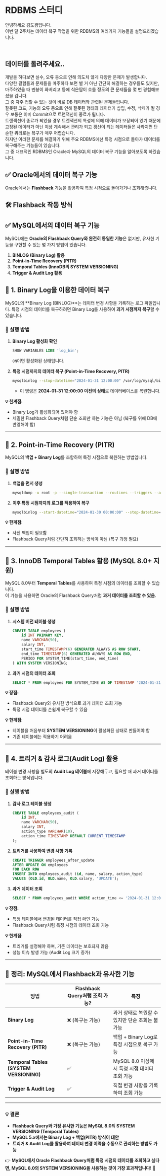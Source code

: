 # RDBMS 스터디

안녕하세요 김도겸입니다.  
이번 달 2주차는 데이터 복구 작업을 위한 RDBMS의 여러가지 기능들을 설명드리겠습니다.

<br>

## 데이터를 돌려주세요..

개발을 하다보면 실수, 오류 등으로 인해 의도치 않게 다양한 문제가 발생합니다.  
다양한 결함들과 문제들을 마주하다 보면 별 거 아닌 간단히 해결하는 경우들도 있지만, 마주하였을 때 멘붕이 와버리고 등에 식은땀이 흐를 정도의 큰 문제들을 몇 번 경험해보셨을 겁니다.  
그 중 자주 접할 수 있는 것이 바로 DB 데이터와 관련된 문제들입니다.  
잘못된 코드, 기능의 오류 등으로 인해 잘못된 형태의 데이터가 삽입, 수정, 삭제가 될 경우 보통은 이미 Commit으로 트랜잭션이 종료가 됩니다.  
트랜잭션이 종료가 되었을 경우 트랜잭션의 특성에 의해 데이터가 보장되어 있기 때문에 고정된 데이터가 아닌 이상 계속해서 관리가 되고 갱신이 되는 데이터들은 사라지면 단순한 쿼리로는 복구가 매우 어렵습니다.  
하지만 이러한 문제를 해결하기 위해 주요 RDBMS에선 특정 시점으로 돌아가 데이터를 복구해주는 기능들이 있습니다.  
그 중 대표적인 RDBMS인 Oracle과 MySQL의 데이터 복구 기능을 알아보도록 하겠습니다.

## ✅ **Oracle에서의 데이터 복구 기능**

Oracle에서는 **Flashback** 기능을 활용하여 특정 시점으로 돌아가거나 조회해줍니다.

## 🛠️ **Flashback 작동 방식**

## ✅ **MySQL에서의 데이터 복구 기능**

MySQL에는 **Oracle의 Flashback Query와 완전히 동일한 기능**은 없지만, 유사한 기능을 구현할 수 있는 몇 가지 방법이 있습니다.

1. **BINLOG (Binary Log) 활용**
2. **Point-in-Time Recovery (PITR)**
3. **Temporal Tables (InnoDB의 SYSTEM VERSIONING)**
4. **Trigger & Audit Log 활용**

## 🔹 **1. Binary Log을 이용한 데이터 복구**

MySQL의 **Binary Log (BINLOG)**는 데이터 변경 사항을 기록하는 로그 파일입니다. 특정 시점의 데이터를 복구하려면 Binary Log를 사용하여 **과거 시점까지 복구**할 수 있습니다.

### **📌 실행 방법**

1. **Binary Log 활성화 확인**

   ```sql
   SHOW VARIABLES LIKE 'log_bin';
   ```

   `ON`이면 활성화된 상태입니다.

2. **특정 시점까지의 데이터 복구 (Point-in-Time Recovery, PITR)**
   ```sh
   mysqlbinlog --stop-datetime="2024-01-31 12:00:00" /var/log/mysql/binlog.000001 | mysql -u root -p
   ```
   - 이 명령은 **2024-01-31 12:00:00 이전의 상태**로 데이터베이스를 복원합니다.

**💡 한계점:**

- Binary Log가 활성화되어 있어야 함
- 세밀한 Flashback Query처럼 단순 조회만 하는 기능은 아님 (복구를 위해 DB에 반영해야 함)

---

## 🔹 **2. Point-in-Time Recovery (PITR)**

MySQL의 **백업 + Binary Log**를 조합하여 특정 시점으로 복원하는 방법입니다.

### **📌 실행 방법**

1. **백업을 먼저 생성**
   ```sh
   mysqldump -u root -p --single-transaction --routines --triggers --all-databases > backup.sql
   ```
2. **이후 특정 시점까지의 로그를 적용하여 복구**
   ```sh
   mysqlbinlog --start-datetime="2024-01-30 00:00:00" --stop-datetime="2024-01-31 12:00:00" binlog.000001 | mysql -u root -p
   ```

**💡 한계점:**

- 사전 백업이 필요함
- Flashback Query처럼 간단히 조회하는 방식이 아님 (복구 과정 필요)

---

## 🔹 **3. InnoDB Temporal Tables 활용 (MySQL 8.0+ 지원)**

MySQL 8.0부터 **Temporal Tables**를 사용하여 특정 시점의 데이터를 조회할 수 있습니다.  
이 기능을 사용하면 Oracle의 Flashback Query처럼 **과거 데이터를 조회할 수 있음**.

### **📌 실행 방법**

1. **시스템 버전 테이블 생성**
   ```sql
   CREATE TABLE employees (
       id INT PRIMARY KEY,
       name VARCHAR(50),
       salary INT,
       start_time TIMESTAMP(6) GENERATED ALWAYS AS ROW START,
       end_time TIMESTAMP(6) GENERATED ALWAYS AS ROW END,
       PERIOD FOR SYSTEM_TIME(start_time, end_time)
   ) WITH SYSTEM VERSIONING;
   ```
2. **과거 시점의 데이터 조회**
   ```sql
   SELECT * FROM employees FOR SYSTEM_TIME AS OF TIMESTAMP '2024-01-31 12:00:00';
   ```

**💡 장점:**

- Flashback Query와 유사한 방식으로 과거 데이터 조회 가능
- 특정 시점 데이터를 손쉽게 복구할 수 있음

**💡 한계점:**

- 테이블을 처음부터 **SYSTEM VERSIONING**이 활성화된 상태로 만들어야 함
- 기존 테이블에는 적용하기 어려움

---

## 🔹 **4. 트리거 & 감사 로그(Audit Log) 활용**

테이블 변경 사항을 별도의 **Audit Log 테이블**에 저장해두고, 필요할 때 과거 데이터를 조회하는 방식입니다.

### **📌 실행 방법**

1. **감사 로그 테이블 생성**
   ```sql
   CREATE TABLE employees_audit (
       id INT,
       name VARCHAR(50),
       salary INT,
       action_type VARCHAR(10),
       action_time TIMESTAMP DEFAULT CURRENT_TIMESTAMP
   );
   ```
2. **트리거를 사용하여 변경 사항 기록**
   ```sql
   CREATE TRIGGER employees_after_update
   AFTER UPDATE ON employees
   FOR EACH ROW
   INSERT INTO employees_audit (id, name, salary, action_type)
   VALUES (OLD.id, OLD.name, OLD.salary, 'UPDATE');
   ```
3. **과거 데이터 조회**
   ```sql
   SELECT * FROM employees_audit WHERE action_time <= '2024-01-31 12:00:00';
   ```

**💡 장점:**

- 특정 테이블에서 변경된 데이터를 직접 확인 가능
- Flashback Query처럼 특정 시점의 데이터 조회 가능

**💡 한계점:**

- 트리거를 설정해야 하며, 기존 데이터는 보호되지 않음
- 성능 이슈 발생 가능 (Audit Log 크기 증가)

---

## 🚀 **정리: MySQL에서 Flashback과 유사한 기능**

| 방법                                    | Flashback Query처럼 조회 가능? | 특징                                            |
| --------------------------------------- | ------------------------------ | ----------------------------------------------- |
| **Binary Log**                          | ❌ (복구는 가능)               | 과거 상태로 복원할 수 있지만 단순 조회는 불가능 |
| **Point-in-Time Recovery (PITR)**       | ❌ (복구는 가능)               | 백업 + Binary Log로 특정 시점으로 복구 가능     |
| **Temporal Tables (SYSTEM VERSIONING)** | ✅                             | MySQL 8.0 이상에서 특정 시점 데이터 조회 가능   |
| **Trigger & Audit Log**                 | ✅                             | 직접 변경 사항을 기록하여 조회 가능             |

---

### **💡 결론**

- **Flashback Query와 가장 유사한 기능은 MySQL 8.0의 SYSTEM VERSIONING (Temporal Tables)**
- **MySQL 5.x에서는 Binary Log + 백업(PITR) 방식이 대안**
- **트리거 & Audit Log를 활용하여 데이터 변경 이력을 수동으로 관리하는 방법도 가능**

👉 **MySQL에서 Oracle Flashback Query처럼 특정 시점의 데이터를 조회하고 싶다면, MySQL 8.0의 SYSTEM VERSIONING을 사용하는 것이 가장 효과적입니다!** 🚀

